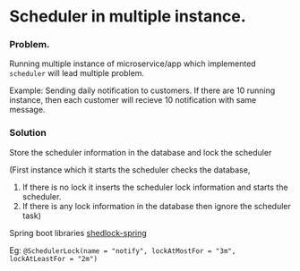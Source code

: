 # Scheduler in multiple instance.

### Problem.

Running multiple instance of microservice/app which implemented `scheduler` will lead multiple problem. 

  Example: Sending daily notification to customers. If there are 10 running instance, then each customer will recieve 10 notification with same message.
  
  
### Solution

Store the scheduler information in the database and lock the scheduler 

(First instance which it starts the scheduler checks the database, 

1. If there is no lock it inserts the scheduler lock information and starts the scheduler.
2. If there is any lock information in the database then ignore the scheduler task)

Spring boot libraries [shedlock-spring](https://github.com/lukas-krecan/ShedLock)

Eg: `@SchedulerLock(name = "notify", lockAtMostFor = "3m", lockAtLeastFor = "2m")`
